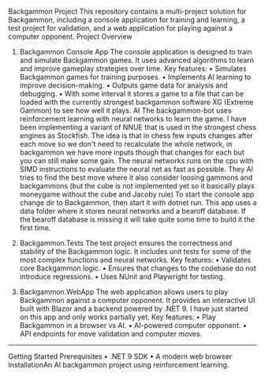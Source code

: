 Backgammon Project
This repository contains a multi-project solution for Backgammon, including a console application for training and learning, a test project for validation, and a web application for playing against a computer opponent.
Project Overview

1. Backgammon Console App
The console application is designed to train and simulate Backgammon games. It uses advanced algorithms to learn and improve gameplay strategies over time.
Key features:
•	Simulates Backgammon games for training purposes.
•	Implements AI learning to improve decision-making.
•	Outputs game data for analysis and debugging.
•	With some interval it stores a game to a file that can be loaded with the currently strongest backgammon software XG (Extreme Gammon) to see how well it plays.
AI
  The backgammon-bot uses reinforcement learning with neural networks to learn the game.
  I have been implementing a variant of NNUE that is used in the strongest chess engines as Stockfish. 
  The idea is that in chess few inputs changes after each move so we don't need to recalculate the whole network,
  in backgammon we have more inputs though that changes for each but you can still make some gain.
  The neural networks runs on the cpu with SIMD instructions to evaluate the neural net as fast as possible.
  They AI tries to find the best move where it also consider loosing gammons and backgammons (but the cube is not implemented yet so it basically plays moneygame without the cube and Jacoby rule)
To start the console app change dir to Backgammon, then start it with dotnet run.
This app uses a data folder where it stores neural networks and a bearoff database. If the bearoff database is missing it will take quite some time to build it the first time.


2. Backgammon.Tests
The test project ensures the correctness and stability of the Backgammon logic. It includes unit tests for some of the most complex functions and neural networks.
Key features:
•	Validates core Backgammon logic.
•	Ensures that changes to the codebase do not introduce regressions.
•	Uses NUnit and Playwright for testing.

3. Backgammon.WebApp
The web application allows users to play Backgammon against a computer opponent. It provides an interactive UI built with Blazor and a backend powered by .NET 9.
I have just started on this app and only works partially yet.
Key features:
•	Play Backgammon in a browser vs AI.
•	AI-powered computer opponent.
•	API endpoints for move validation and computer moves.
---
Getting Started
Prerequisites
•	.NET 9 SDK
•	A modern web browser
InstallationAn AI backgammon project using reinforcement learning.
